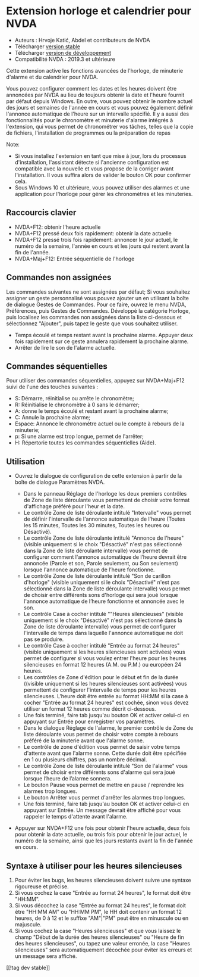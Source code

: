 # Extension horloge et calendrier  pour NVDA #

* Auteurs : Hrvoje Katić, Abdel et contributeurs de NVDA
* Télécharger [version stable][1]
* Télécharger [version de développement][2]
* Compatibilité NVDA : 2019.3 et ultérieure

Cette extension active les fonctions avancées de l'horloge, de minuterie
d'alarme et du calendrier pour NVDA.

Vous pouvez configurer comment les dates et les heures doivent être
annoncées par NVDA au lieu de toujours obtenir la date et l'heure fournit
par défaut depuis Windows. En outre, vous pouvez obtenir le nombre actuel
des jours et semaines de l'année en cours et vous pouvez également définir
l'annonce automatique de l'heure sur un intervalle spécifié. Il y a aussi
des fonctionnalités pour le chronomètre et minuterie d'alarme intégrés à
l'extension, qui vous permet de chronométrer vos tâches, telles que la copie
de fichiers, l'installation de programmes ou la préparation de repas

Note:

* Si vous installez l'extension en tant que mise à jour, lors du processus
  d'installation, l'assistant détecte si l'ancienne configuration est
  compatible avec la nouvelle et vous propose de la corriger avant
  l'installation. Il vous suffira alors de valider le bouton OK pour
  confirmer cela.
* Sous Windows 10 et ultérieure, vous pouvez utiliser des alarmes et une
  application pour l'horloge pour gérer les chronomètres et les minuteries.

## Raccourcis clavier

* NVDA+F12: obtenir l'heure actuelle
* NVDA+F12 pressé deux fois rapidement: obtenir la date actuelle
* NVDA+F12 pressé trois fois rapidement: annoncer le jour actuel, le numéro
  de la semaine, l'année en cours et les jours qui restent avant la fin de
  l'année.
* NVDA+Maj+F12: Entrée séquentielle de l'horloge

## Commandes non assignées

Les commandes suivantes ne sont assignées par défaut; Si vous souhaitez
assigner un geste personnalisé vous pouvez ajouter un en utilisant la  boîte
de dialogue Gestes de Commandes. Pour ce faire, ouvrez le menu NVDA,
Préférences, puis Gestes de Commandes. Développé la catégorie Horloge, puis
localisez les commandes non assignées dans la liste ci-dessous et
sélectionnez "Ajouter", puis tapez le geste que vous souhaitez utiliser.

* Temps écoulé et temps restant avant la prochaine alarme. Appuyer deux fois
  rapidement sur ce geste annulera rapidement la prochaine alarme.
* Arrêter de lire le son de l'alarme actuelle.

## Commandes séquentielles

Pour utiliser des commandes séquentielles, appuyez sur NVDA+Maj+F12 suivi de
l'une des touches suivantes :

* S: Démarre, réinitialise ou arrête le chronomètre;
* R: Réinitialise le chronomètre à 0 sans le démarrer;
* A: donne le temps écoulé et restant avant la prochaine alarme;
* C: Annule la prochaine alarme;
* Espace: Annonce le chronomètre actuel ou le compte à rebours de la
  minuterie;
* p: Si une alarme est trop longue, permet de l'arrêter;
* H: Répertorie toutes les commandes séquentielles (Aide).

## Utilisation

* Ouvrez le dialogue de configuration de cette extension à partir de la
  boîte de dialogue Paramètres NVDA.

    * Dans le panneau Réglage de l'horloge les deux premiers contrôles de
      Zone de liste déroulante vous permettent de choisir votre format
      d'affichage préféré pour l'heur et la date.
    * Le contrôle Zone de liste déroulante intitulé "Intervalle" vous permet
      de définir l'intervalle de l'annonce automatique de l'heure (Toutes
      les 15 minutes, Toutes les 30 minutes, Toutes les heures ou
      Désactivé).
    * Le contrôle Zone de liste déroulante intitulé "Annonce de l'heure"
      (visible uniquement si le choix "Désactivé" n'est pas sélectionné dans
      la Zone de liste déroulante intervalle) vous permet de configurer
      comment l'annonce automatique de l’heure devrait être annoncée (Parole
      et son, Parole seulement, ou Son seulement) lorsque l'annonce
      automatique de l’heure fonctionne.
    * Le contrôle Zone de liste déroulante intitulé "Son de carillon
      d'horloge" (visible uniquement si le choix "Désactivé" n'est pas
      sélectionné dans la Zone de liste déroulante intervalle) vous permet
      de choisir entre différents sons d'horloge qui sera joué lorsque
      l'annonce automatique de l’heure fonctionne et annoncée avec le son.
    * Le contrôle Case à cocher intitulé ""Heures silencieuses" (visible
      uniquement si le choix "Désactivé" n'est pas sélectionné dans la Zone
      de liste déroulante intervalle) vous permet de configurer l'intervalle
      de temps dans laquelle l'annonce automatique ne doit pas se produire.
    * Le contrôle Case à cocher intitulé "Entrée au format 24 heures"
      (visible uniquement si les heures silencieuses sont activées) vous
      permet de configurer si vous voulez entrer l'heure pour les heures
      silencieuses en format 12 heures (A.M. ou P.M.) ou européen 24 heures.
    * Les contrôles de Zone d'édition pour le début et fin de la durée
      ((visible uniquement si les heures silencieuses sont activées) vous
      permettent de configurer l'intervalle de temps pour les heures
      silencieuses. L'heure doit être entrée au format HH:MM si la case à
      cocher "Entrée au format 24 heures" est cochée, sinon vous devez
      utiliser un format 12 heures comme décrit ci-dessous.
    * Une fois terminé, faire tab jusqu'au bouton OK et activer celui-ci en
      appuyant sur Entrée pour enregistrer vos paramètres.
    * Dans le dialogue Réglage de l'alarme, le premier contrôle de Zone de
      liste déroulante vous permet de choisir votre compte à rebours préféré
      de la minuterie avant que l'alarme sonne.
    * Le contrôle de zone d'édition vous permet de saisir votre temps
      d'attente avant que l'alarme sonne. Cette durée doit être spécifiée en
      1 ou plusieurs chiffres, pas un nombre décimal.
    * Le contrôle Zone de liste déroulante intitulé "Son de l'alarme" vous
      permet de choisir entre différents sons d'alarme qui sera joué lorsque
      l’heure de l’alarme sonnera.
    * Le bouton  Pause vous permet de  mettre en pause / reprendre les
      alarmes trop longues.
    * Le bouton  Arrêter vous permet d'arrêter les alarmes trop longues.
    * Une fois terminé, faire tab jusqu'au bouton OK et activer celui-ci en
      appuyant sur Entrée. Un message devrait être affiché pour vous
      rappeler le temps d'attente avant l'alarme.

* Appuyer sur NVDA+F12 une fois pour obtenir l'heure actuelle, deux fois
  pour obtenir la date actuelle, ou trois fois pour obtenir le jour actuel,
  le numéro de la semaine, ainsi que les jours restants avant la fin de
  l'année en cours.

## Syntaxe à utiliser pour les heures silencieuses

1. Pour éviter les bugs, les heures silencieuses doivent suivre une syntaxe
   rigoureuse et précise.
2. Si vous cochez la case "Entrée au format 24 heures", le format doit être
   "HH:MM".
3. Si vous décochez la case "Entrée au format 24 heures", le format doit
   être "HH:MM AM" ou "HH:MM PM", le HH doit contenir un format 12 heures,
   de 0 à 12 et le suffixe "AM"|"PM" peut être en minuscule ou en majuscule.
4. Si vous cochez la case "Heures silencieuses" et que vous laissez le champ
   "Début de la durée des heures silencieuses" ou "Heure de fin des heures
   silencieuses", ou tapez une valeur erronée, la case "Heures silencieuses"
   sera automatiquement décochée pour éviter les erreurs et un message sera
   affiché.

[[!tag dev stable]]

[1]: https://addons.nvda-project.org/files/get.php?file=cac

[2]: https://addons.nvda-project.org/files/get.php?file=cac-dev
